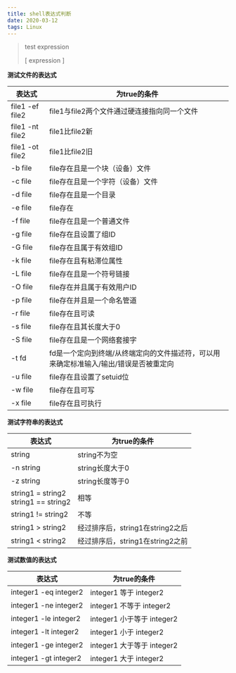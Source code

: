 ```yaml
---
title: shell表达式判断
date: 2020-03-12
tags: Linux
---
```


> test expression
>
> [ expression ]

<!--more-->

**测试文件的表达式**

| 表达式          | 为true的条件                                                 |
| --------------- | ------------------------------------------------------------ |
| file1 -ef file2 | file1与file2两个文件通过硬连接指向同一个文件                 |
| file1 -nt file2 | file1比file2新                                               |
| file1 -ot file2 | file1比file2旧                                               |
| -b file         | file存在且是一个块（设备）文件                               |
| -c file         | file存在且是一个字符（设备）文件                             |
| -d file         | file存在且是一个目录                                         |
| -e file         | file存在                                                     |
| -f file         | file存在且是一个普通文件                                     |
| -g file         | file存在且设置了组ID                                         |
| -G file         | file存在且属于有效组ID                                       |
| -k file         | file存在且有粘滞位属性                                       |
| -L file         | file存在且是一个符号链接                                     |
| -O file         | file存在并且属于有效用户ID                                   |
| -p file         | file存在并且是一个命名管道                                   |
| -r file         | file存在且可读                                               |
| -s file         | file存在且其长度大于0                                        |
| -S file         | file存在且是一个网络套接字                                   |
| -t fd           | fd是一个定向到终端/从终端定向的文件描述符，可以用来确定标准输入/输出/错误是否被重定向 |
| -u file         | file存在且设置了setuid位                                     |
| -w file         | file存在且可写                                               |
| -x file         | file存在且可执行                                             |



**测试字符串的表达式**

| 表达式                                   | 为true的条件                     |
| ---------------------------------------- | -------------------------------- |
| string                                   | string不为空                     |
| -n string                                | string长度大于0                  |
| -z string                                | string长度等于0                  |
| string1 = string2<br/>string1 == string2 | 相等                             |
| string1 != string2                       | 不等                             |
| string1 > string2                        | 经过排序后，string1在string2之后 |
| string1 < string2                        | 经过排序后，string1在string2之前 |



**测试数值的表达式**

| 表达式                | 为true的条件               |
| --------------------- | -------------------------- |
| integer1 -eq integer2 | integer1 等于 integer2     |
| integer1 -ne integer2 | integer1 不等于 integer2   |
| integer1 -le integer2 | integer1 小于等于 integer2 |
| integer1 -lt integer2 | integer1 小于 integer2     |
| integer1 -ge integer2 | integer1 大于等于 integer2 |
| integer1 -gt integer2 | integer1 大于 integer2     |

